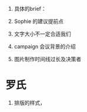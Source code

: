 1. 具体的brief：
2. Sophie 的建议提前点
3. 文字大小不一定合适我们

4. campaign 会议背景的介绍
5. 图片制作时间线过长及决策者




# 罗氏
1. 排版的样式，